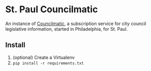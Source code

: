 # St. Paul Councilmatic

An instance of [Councilmatic](https://github.com/codeforamerica/councilmatic), a subscription service for city council legislative information, started in Philadelphia, for St. Paul.

## Install

1. (optional) Create a Virtualenv
1. `pip install -r requirements.txt`
